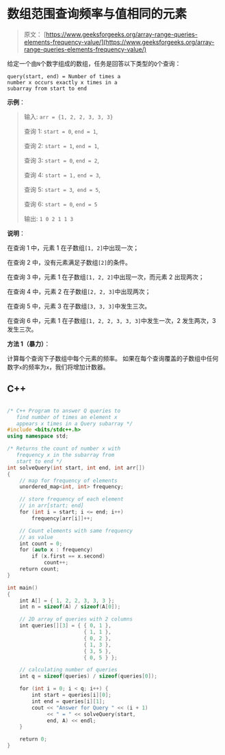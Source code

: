 # 数组范围查询频率与值相同的元素

> 原文： [https://www.geeksforgeeks.org/array-range-queries-elements-frequency-value/](https://www.geeksforgeeks.org/array-range-queries-elements-frequency-value/)

给定一个由`N`个数字组成的数组，任务是回答以下类型的`Q`个查询：

```
query(start, end) = Number of times a 
number x occurs exactly x times in a 
subarray from start to end

```

**示例**：

> 输入: `arr = {1, 2, 2, 3, 3, 3}`
> 
> 查询 1: `start = 0`, `end = 1`, 
> 
> 查询 2: `start = 1`, `end = 1`, 
> 
> 查询 3: `start = 0`, `end = 2`, 
> 
> 查询 4: `start = 1,` `end = 3`, 
> 
> 查询 5: `start = 3`,` end = 5`, 
> 
> 查询 6: `start = 0`, `end = 5`
> 
> 输出: `1 0 2 1 1 3`

**说明**：

在查询 1 中，元素 1 在子数组`[1, 2]`中出现一次；

在查询 2 中，没有元素满足子数组`[2]`的条件。

在查询 3 中，元素 1 在子数组`[1, 2, 2]`中出现一次，而元素 2 出现两次；

在查询 4 中，元素 2 在子数组`[2, 2, 3]`中出现两次；

在查询 5 中，元素 3 在子数组`[3, 3, 3]`中发生三次。

在查询 6 中，元素 1 在子数组`[1, 2, 2, 3, 3, 3]`中发生一次，2 发生两次，3 发生三次。



**方法 1（暴力）**：

计算每个查询下子数组中每个元素的频率。 如果在每个查询覆盖的子数组中任何数字`x`的频率为`x`，我们将增加计数器。

## C++ 

```cpp

/* C++ Program to answer Q queries to  
   find number of times an element x  
   appears x times in a Query subarray */
#include <bits/stdc++.h> 
using namespace std; 

/* Returns the count of number x with 
   frequency x in the subarray from  
   start to end */
int solveQuery(int start, int end, int arr[]) 
{ 
    // map for frequency of elements 
    unordered_map<int, int> frequency; 

    // store frequency of each element  
    // in arr[start; end] 
    for (int i = start; i <= end; i++)  
        frequency[arr[i]]++;     

    // Count elements with same frequency 
    // as value 
    int count = 0; 
    for (auto x : frequency)  
        if (x.first == x.second)  
            count++;     
    return count; 
} 

int main() 
{ 
    int A[] = { 1, 2, 2, 3, 3, 3 }; 
    int n = sizeof(A) / sizeof(A[0]); 

    // 2D array of queries with 2 columns 
    int queries[][3] = { { 0, 1 }, 
                         { 1, 1 }, 
                         { 0, 2 }, 
                         { 1, 3 }, 
                         { 3, 5 }, 
                         { 0, 5 } }; 

    // calculating number of queries 
    int q = sizeof(queries) / sizeof(queries[0]); 

    for (int i = 0; i < q; i++) { 
        int start = queries[i][0]; 
        int end = queries[i][1]; 
        cout << "Answer for Query " << (i + 1) 
             << " = " << solveQuery(start, 
             end, A) << endl; 
    } 

    return 0; 
} 

```